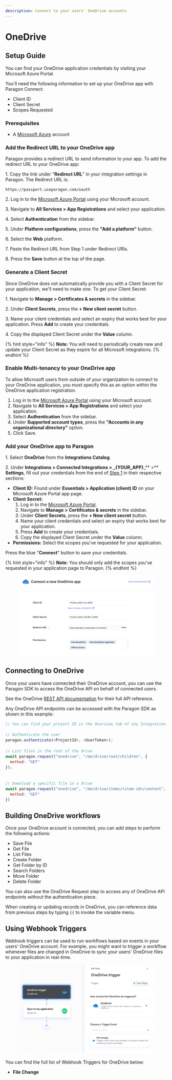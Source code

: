 ```yaml
---
description: Connect to your users' OneDrive accounts
---
```


# OneDrive

## Setup Guide

You can find your OneDrive application credentials by visiting your Microsoft Azure Portal.

You'll need the following information to set up your OneDrive app with Paragon Connect:

* Client ID
* Client Secret
* Scopes Requested

### Prerequisites

* A [Microsoft Azure](https://azure.microsoft.com/) account

### Add the Redirect URL to your OneDrive app

Paragon provides a redirect URL to send information to your app. To add the redirect URL to your OneDrive app:

1\. Copy the link under "**Redirect URL**" in your integration settings in Paragon. The Redirect URL is:

```
https://passport.useparagon.com/oauth
```

2\. Log in to the [Microsoft Azure Portal](https://azure.microsoft.com/) using your Microsoft account.

3\. Navigate to **All Services > App Registrations** and select your application.

4\. Select **Authentication** from the sidebar.

5\. Under **Platform configurations**, press the  **"Add a platform"** button.

6\. Select the **Web** platform.

7\. Paste the Redirect URL from Step 1 under Redirect URIs.

8\. Press the **Save** button at the top of the page.

### Generate a Client Secret

Since OneDrive does not automatically provide you with a Client Secret for your application, we'll need to make one. To get your Client Secret:

1\. Navigate to **Manage > Certificates & secrets** in the sidebar.

2\. Under **Client Secrets**, press the **+ New client secret** button.&#x20;

3\. Name your client credentials and select an expiry that works best for your application. Press **Add** to create your credentials.

4\. Copy the displayed Client Secret under the **Value** column.

{% hint style="info" %}
**Note:** You will need to periodically create new and update your Client Secret as they expire for all Microsoft integrations.
{% endhint %}

### Enable Multi-tenancy to your OneDrive app

To allow Microsoft users from outside of your organization to connect to your OneDrive application, you must specify this as an option within the OneDrive application registration.

1. Log in to the [Microsoft Azure Portal](https://azure.microsoft.com/) using your Microsoft account.
2. Navigate to **All Services > App Registrations** and select your application.
3. Select **Authentication** from the sidebar.
4. Under **Supported account types**, press the  **"Accounts in any organizational directory"** option.
5. Click Save.

### Add your OneDrive app to Paragon

1\. Select **OneDrive** from the **Integrations Catalog**.

2\. Under **Integrations > Connected Integrations > **_**{YOUR\_APP}**_** >** **Settings**, fill out your credentials from the end of [Step 1](onedrive.md#add-the-redirect-url-to-your-onedrive-app) in their respective sections:

* **Client ID:** Found under **Essentials > Application (client) ID** on your Microsoft Azure Portal app page.
* **Client Secret:**
  1. Log in to the [Microsoft Azure Portal](https://azure.microsoft.com/).
  2. Navigate to **Manage > Certificates & secrets** in the sidebar.
  3. Under **Client Secrets**, press the **+ New client secret** button.&#x20;
  4. Name your client credentials and select an expiry that works best for your application.
  5. Press **Add** to create your credentials.
  6. Copy the displayed Client Secret under the **Value** column.
* **Permissions:** Select the scopes you've requested for your application.

Press the blue "**Connect**" button to save your credentials.

{% hint style="info" %}
**Note:** You should only add the scopes you've requested in your application page to Paragon.
{% endhint %}

<figure><img src="../../.gitbook/assets/Connecting your OneDrive app to Paragon Connect.png" alt=""><figcaption></figcaption></figure>

## Connecting to OneDrive

Once your users have connected their OneDrive account, you can use the Paragon SDK to access the OneDrive API on behalf of connected users.

See the OneDrive [REST API documentation](https://docs.microsoft.com/en-us/dynamics365/sales-enterprise/help-hub) for their full API reference.

Any OneDrive API endpoints can be accessed with the Paragon SDK as shown in this example:

```javascript
// You can find your project ID in the Overview tab of any Integration

// Authenticate the user
paragon.authenticate(<ProjectId>, <UserToken>);

// List files in the root of the drive
await paragon.request("onedrive", "/me/drive/root/children", {
  method: "GET"
});


// Download a specific file in a drive
await paragon.request("onedrive", "/me/drive/items/<item-id>/content", {
  method: "GET"
})
```

## Building OneDrive workflows

Once your OneDrive account is connected, you can add steps to perform the following actions:

* Save File
* Get File
* List Files
* Create Folder
* Get Folder by ID
* Search Folders
* Move Folder
* Delete Folder

You can also use the OneDrive Request step to access any of OneDrive API endpoints without the authentication piece.

When creating or updating records in OneDrive, you can reference data from previous steps by typing `{{` to invoke the variable menu.

## Using Webhook Triggers

Webhook triggers can be used to run workflows based on events in your users' OneDrive account. For example, you might want to trigger a workflow whenever files are changed in OneDrive to sync your users' OneDrive files to your application in real-time.

<figure><img src="../../.gitbook/assets/OneDrive Webhook Triggers in Paragon Connect.png" alt=""><figcaption></figcaption></figure>

You can find the full list of Webhook Triggers for OneDrive below:

* **File Change**
